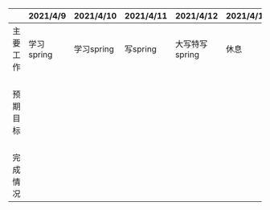 |          | 2021/4/9   | 2021/4/10  | 2021/4/11 | 2021/4/12      | 2021/4/13 | 2021/4/14      | 2021/4/15                                               |
| -------- | ---------- | ---------- | --------- | -------------- | --------- | -------------- | ------------------------------------------------------- |
| 主要工作 | 学习spring | 学习spring | 写spring  | 大写特写spring | 休息      | 大写特写spring | 小迭代评审                                              |
| 预期目标 |            |            |           |                |           |                | 后端需完成：spring的部署、网易云api、前后端能正常传歌。 |
| 完成情况 |            |            |           |                |           |                |                                                         |
